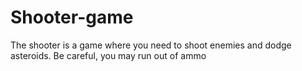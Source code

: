 # Shooter-game
The shooter is a game where you need to shoot enemies and dodge asteroids. Be careful, you may run out of ammo
